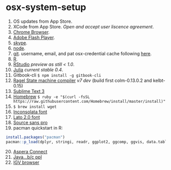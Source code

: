 # osx-system-setup

1. OS updates from App Store.
2. XCode from App Store. _Open and accept user liscence agreement_.
3. [Chrome Browser](https://www.google.com/chrome/).
4. [Adobe Flash Player](https://get.adobe.com/flashplayer/).
5. [skype](http://www.skype.com).
6. [node](https://nodejs.org/en/).
7. [git](https://git-scm.com/downloads). username, email, and pat osx-credential cache following [here](https://help.github.com/articles/set-up-git/).
8. [R](https://cran.r-project.org).
9. [RStudio](https://www.rstudio.com/products/rstudio/download/preview/) _preview as still < 1.0_.
10. [Julia](http://julialang.org/downloads/) _current stable 0.4_.
11. Gitbook-cli `$ npm install -g gitbook-cli`
12. [Ragel State machine compiler](https://www.colm.net/open-source/ragel/) _v7 dev_ (build first colm-0.13.0.2 and kelbt-0.15)
13. [Sublime Text 3](http://www.sublimetext.com/3)
14. [Homebrew](http://brew.sh) `$ ruby -e "$(curl -fsSL https://raw.githubusercontent.com/Homebrew/install/master/install)"`
15. `$ brew install wget`
16. [Inconsolata font](http://www.levien.com/type/myfonts/inconsolata.html)
17. [Lato 2.0 font](http://www.latofonts.com/lato-free-fonts/)
18. [Source sans pro](https://www.google.com/fonts#UsePlace:use/Collection:Source+Sans+Pro)
19. pacman quickstart in R:

  ```r
  install.packages("pacman")
  pacman::p_load(dplyr, stringi, readr, ggplot2, ggcomp, ggvis, data.table)
  ```
20. [Aspera Connect](http://downloads.asperasoft.com/connect2/)
21. [Java...b/c ppl](http://www.java.com/en/download/mac_download.jsp)
22. [IGV browser](https://www.broadinstitute.org/software/igv/download)
